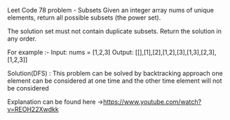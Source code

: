 Leet Code 78 problem - Subsets
Given an integer array nums of unique elements, return all possible subsets (the power set).

The solution set must not contain duplicate subsets. Return the solution in any order.

For example :-
Input: nums = [1,2,3]
Output: [[],[1],[2],[1,2],[3],[1,3],[2,3],[1,2,3]]


Solution(DFS) : This problem can be solved by backtracking approach one element can be considered at one time and the other time element will not be considered 

Explanation can be found here ->https://www.youtube.com/watch?v=REOH22Xwdkk